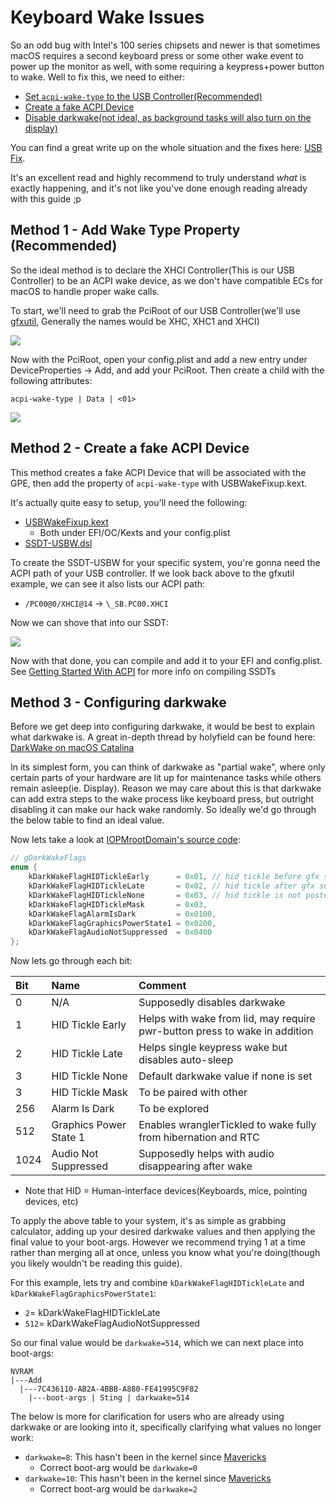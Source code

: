 # Keyboard Wake Issues

So an odd bug with Intel's 100 series chipsets and newer is that sometimes macOS requires a second keyboard press or some other wake event to power up the monitor as well, with some requiring a keypress+power button to wake. Well to fix this, we need to either:

* [Set `acpi-wake-type` to the USB Controller(Recommended)](#method-1-add-wake-type-property-recommended)
* [Create a fake ACPI Device](#method-2-create-a-fake-acpi-device)
* [Disable darkwake(not ideal, as background tasks will also turn on the display)](#method-3-configuring-darkwake)

You can find a great write up on the whole situation and the fixes here: [USB Fix](https://osy.gitbook.io/hac-mini-guide/details/usb-fix).

It's an excellent read and highly recommend to truly understand *what* is exactly happening, and it's not like you've done enough reading already with this guide ;p

## Method 1 - Add Wake Type Property (Recommended)

So the ideal method is to declare the XHCI Controller(This is our USB Controller) to be an ACPI wake device, as we don't have compatible ECs for macOS to handle proper wake calls.

To start,  we'll need to grab the PciRoot of our USB Controller(we'll use [gfxutil](https://github.com/acidanthera/gfxutil/releases), Generally the names would be XHC, XHC1 and XHCI)

![](../../images/post-install/usb-md/xhci-path.png)

Now with the PciRoot, open your config.plist and add a new entry under DeviceProperties -> Add, and add your PciRoot. Then create a child with the following attributes:

`acpi-wake-type | Data | <01>`

![](../../images/post-install/usb-md/deviceproperties.png)

## Method 2 - Create a fake ACPI Device

This method creates a fake ACPI Device that will be associated with the GPE, then add the property of `acpi-wake-type` with USBWakeFixup.kext.

It's actually quite easy to setup, you'll need the following:

* [USBWakeFixup.kext](https://github.com/osy86/USBWakeFixup/releases)
  * Both under EFI/OC/Kexts and your config.plist
* [SSDT-USBW.dsl](https://github.com/osy86/USBWakeFixup/blob/master/SSDT-USBW.dsl)

To create the SSDT-USBW for your specific system, you're gonna need the ACPI path of your USB controller. If we look back above to the gfxutil example, we can see it also lists our ACPI path:

* `/PC00@0/XHCI@14` -> `\_SB.PC00.XHCI`

Now we can shove that into our SSDT:

![](../../images/post-install/usb-md/usbw.png)

Now with that done, you can compile and add it to your EFI and config.plist. See [Getting Started With ACPI](https://sumingyd.github.io/Getting-Started-With-ACPI/Manual/compile.html) for more info on compiling SSDTs

## Method 3 - Configuring darkwake

Before we get deep into configuring darkwake, it would be best to explain what darkwake is. A great in-depth thread by holyfield can be found here: [DarkWake on macOS Catalina](https://www.insanelymac.com/forum/topic/342002-darkwake-on-macos-catalina-boot-args-darkwake8-darkwake10-are-obsolete/)

In its simplest form, you can think of darkwake as "partial wake", where only certain parts of your hardware are lit up for maintenance tasks while others remain asleep(ie. Display). Reason we may care about this is that darkwake can add extra steps to the wake process like keyboard press, but outright disabling it can make our hack wake randomly. So ideally we'd go through the below table to find an ideal value.

Now lets take a look at [IOPMrootDomain's source code](https://opensource.apple.com/source/xnu/xnu-6153.81.5/iokit/Kernel/IOPMrootDomain.cpp.auto.html):

```cpp
// gDarkWakeFlags
enum {
    kDarkWakeFlagHIDTickleEarly      = 0x01, // hid tickle before gfx suppression
    kDarkWakeFlagHIDTickleLate       = 0x02, // hid tickle after gfx suppression
    kDarkWakeFlagHIDTickleNone       = 0x03, // hid tickle is not posted
    kDarkWakeFlagHIDTickleMask       = 0x03,
    kDarkWakeFlagAlarmIsDark         = 0x0100,
    kDarkWakeFlagGraphicsPowerState1 = 0x0200,
    kDarkWakeFlagAudioNotSuppressed  = 0x0400
};
```

Now lets go through each bit:

| Bit | Name | Comment |
| :--- | :--- | :--- |
| 0 | N/A |  Supposedly disables darkwake |
| 1 | HID Tickle Early | Helps with wake from lid, may require pwr-button press to wake in addition |
| 2 | HID Tickle Late | Helps single keypress wake but disables auto-sleep |
| 3 | HID Tickle None | Default darkwake value if none is set|
| 3 | HID Tickle Mask | To be paired with other |
| 256 | Alarm Is Dark | To be explored |
| 512 | Graphics Power State 1 | Enables wranglerTickled to wake fully from hibernation and RTC |
| 1024 | Audio Not Suppressed | Supposedly helps with audio disappearing after wake |

* Note that HID = Human-interface devices(Keyboards, mice, pointing devices, etc)

To apply the above table to your system, it's as simple as grabbing calculator, adding up your desired darkwake values and then applying the final value to your boot-args. However we recommend trying 1 at a time rather than merging all at once, unless you know what you're doing(though you likely wouldn't be reading this guide).

For this example, lets try and combine `kDarkWakeFlagHIDTickleLate` and `kDarkWakeFlagGraphicsPowerState1`:

* `2`= kDarkWakeFlagHIDTickleLate
* `512`= kDarkWakeFlagAudioNotSuppressed

So our final value would be `darkwake=514`, which we can next place into boot-args:

```
NVRAM
|---Add
  |---7C436110-AB2A-4BBB-A880-FE41995C9F82
    |---boot-args | Sting | darkwake=514
```

The below is more for clarification for users who are already using darkwake or are looking into it, specifically clarifying what values no longer work:

* `darkwake=8`: This hasn't been in the kernel since [Mavericks](https://opensource.apple.com/source/xnu/xnu-2422.115.4/iokit/Kernel/IOPMrootDomain.cpp.auto.html)
  * Correct boot-arg would be `darkwake=0`
* `darkwake=10`: This hasn't been in the kernel since [Mavericks](https://opensource.apple.com/source/xnu/xnu-2422.115.4/iokit/Kernel/IOPMrootDomain.cpp.auto.html)
  * Correct boot-arg would be `darkwake=2`
